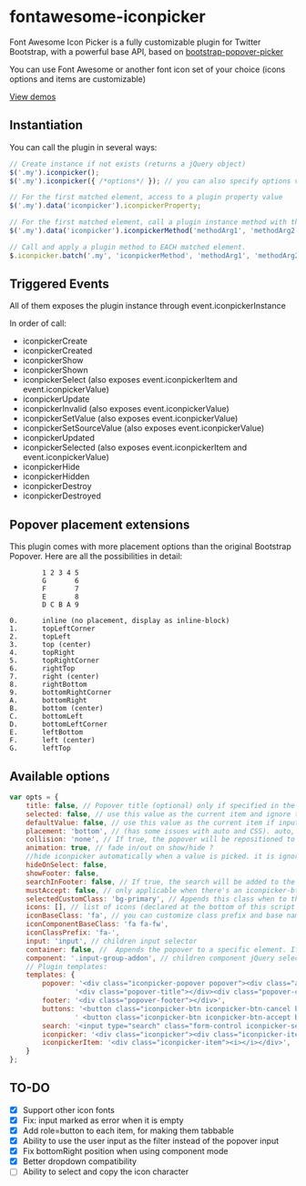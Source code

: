 fontawesome-iconpicker
========================

Font Awesome Icon Picker is a fully customizable plugin for Twitter Bootstrap,
with a powerful base API, based on [bootstrap-popover-picker](http://mjolnic.github.io/bootstrap-popover-picker/)

You can use Font Awesome or another font icon set of your choice (icons options and items are customizable)

[View demos](http://mjolnic.github.io/fontawesome-iconpicker/)

## Instantiation

You can call the plugin in several ways:

```javascript
// Create instance if not exists (returns a jQuery object)
$('.my').iconpicker();
$('.my').iconpicker({ /*options*/ }); // you can also specify options via data-* attributes

// For the first matched element, access to a plugin property value
$('.my').data('iconpicker').iconpickerProperty;

// For the first matched element, call a plugin instance method with the given args
$('.my').data('iconpicker').iconpickerMethod('methodArg1', 'methodArg2' /* , other args */);

// Call and apply a plugin method to EACH matched element.
$.iconpicker.batch('.my', 'iconpickerMethod', 'methodArg1', 'methodArg2' /* , other args */); ->
```

## Triggered Events

All of them exposes the plugin instance through event.iconpickerInstance

In order of call:

* iconpickerCreate
* iconpickerCreated
* iconpickerShow
* iconpickerShown
* iconpickerSelect (also exposes event.iconpickerItem and event.iconpickerValue)
* iconpickerUpdate
* iconpickerInvalid (also exposes event.iconpickerValue)
* iconpickerSetValue (also exposes event.iconpickerValue)
* iconpickerSetSourceValue (also exposes event.iconpickerValue)
* iconpickerUpdated
* iconpickerSelected (also exposes event.iconpickerItem and event.iconpickerValue)
* iconpickerHide
* iconpickerHidden
* iconpickerDestroy
* iconpickerDestroyed

## Popover placement extensions

This plugin comes with more placement options than the original Bootstrap Popover.
Here are all the possibilities in detail:

            1 2 3 4 5
            G       6
            F       7
            E       8
            D C B A 9
            
    0.      inline (no placement, display as inline-block)
    1.      topLeftCorner
    2.      topLeft
    3.      top (center)
    4.      topRight
    5.      topRightCorner
    6.      rightTop
    7.      right (center)
    8.      rightBottom
    9.      bottomRightCorner
    A.      bottomRight
    B.      bottom (center)
    C.      bottomLeft
    D.      bottomLeftCorner
    E.      leftBottom
    F.      left (center)
    G.      leftTop


## Available options

```javascript
var opts = {
    title: false, // Popover title (optional) only if specified in the template
    selected: false, // use this value as the current item and ignore the original
    defaultValue: false, // use this value as the current item if input or element value is empty
    placement: 'bottom', // (has some issues with auto and CSS). auto, top, bottom, left, right
    collision: 'none', // If true, the popover will be repositioned to another position when collapses with the window borders
    animation: true, // fade in/out on show/hide ?
    //hide iconpicker automatically when a value is picked. it is ignored if mustAccept is not false and the accept button is visible
    hideOnSelect: false,
    showFooter: false,
    searchInFooter: false, // If true, the search will be added to the footer instead of the title
    mustAccept: false, // only applicable when there's an iconpicker-btn-accept button in the popover footer
    selectedCustomClass: 'bg-primary', // Appends this class when to the selected item
    icons: [], // list of icons (declared at the bottom of this script for maintainability)
    iconBaseClass: 'fa', // you can customize class prefix and base name, so you can use other icon fonts like the default Bootstrap's
    iconComponentBaseClass: 'fa fa-fw',
    iconClassPrefix: 'fa-',
    input: 'input', // children input selector
    container: false, //  Appends the popover to a specific element. If not set, the selected element or element parent is used
    component: '.input-group-addon', // children component jQuery selector or object, relative to the container element
    // Plugin templates:
    templates: {
        popover: '<div class="iconpicker-popover popover"><div class="arrow"></div>' +
                '<div class="popover-title"></div><div class="popover-content"></div></div>',
        footer: '<div class="popover-footer"></div>',
        buttons: '<button class="iconpicker-btn iconpicker-btn-cancel btn btn-default btn-sm">Cancel</button>' +
                ' <button class="iconpicker-btn iconpicker-btn-accept btn btn-primary btn-sm">Accept</button>',
        search: '<input type="search" class="form-control iconpicker-search" placeholder="Type to filter" />',
        iconpicker: '<div class="iconpicker"><div class="iconpicker-items"></div></div>',
        iconpickerItem: '<div class="iconpicker-item"><i></i></div>',
    }
};
```

## TO-DO
- [x] Support other icon fonts
- [x] Fix: input marked as error when it is empty
- [x] Add role=button to each item, for making them tabbable
- [x] Ability to use the user input as the filter instead of the popover input
- [x] Fix bottomRight position when using component mode
- [x] Better dropdown compatibility
- [ ] Ability to select and copy the icon character